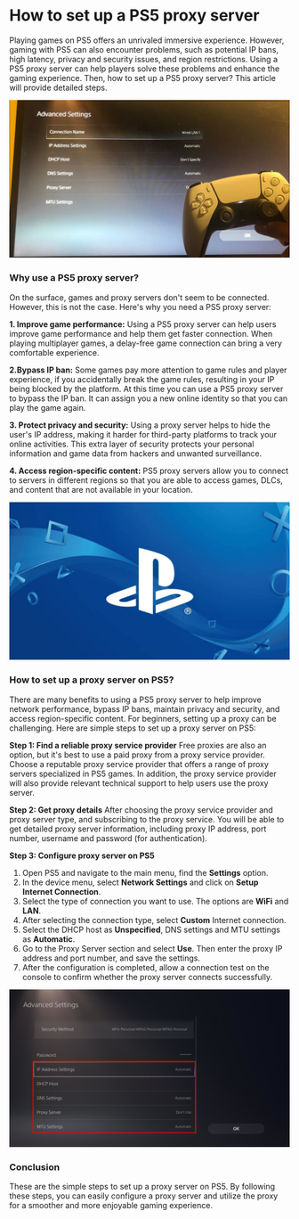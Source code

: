 # How to set up a PS5 proxy server

Playing games on PS5 offers an unrivaled immersive experience. However, gaming with PS5 can also encounter problems, such as potential IP bans, high latency, privacy and security issues, and region restrictions. Using a PS5 proxy server can help players solve these problems and enhance the gaming experience. Then, how to set up a PS5 proxy server? This article will provide detailed steps.

![proxy IP](https://github.com/IPXProxy/Types-of-proxy-servers/blob/main/Types-of-proxy-servers/PS5%20proxy%20server1.png)

<h3>Why use a PS5 proxy server?</h3>
On the surface, games and proxy servers don't seem to be connected. However, this is not the case. Here's why you need a PS5 proxy server:

**1. Improve game performance:** Using a PS5 proxy server can help users improve game performance and help them get faster connection. When playing multiplayer games, a delay-free game connection can bring a very comfortable experience.

**2.Bypass IP ban:** Some games pay more attention to game rules and player experience, if you accidentally break the game rules, resulting in your IP being blocked by the platform. At this time you can use a PS5 proxy server to bypass the IP ban. It can assign you a new online identity so that you can play the game again.

**3. Protect privacy and security:** Using a proxy server helps to hide the user's IP address, making it harder for third-party platforms to track your online activities. This extra layer of security protects your personal information and game data from hackers and unwanted surveillance.

**4. Access region-specific content:** PS5 proxy servers allow you to connect to servers in different regions so that you are able to access games, DLCs, and content that are not available in your location.

![proxy IP](https://github.com/IPXProxy/Types-of-proxy-servers/blob/main/Types-of-proxy-servers/PS5%20proxy%20server2.png)

<h3>How to set up a proxy server on PS5?</h3>
There are many benefits to using a PS5 proxy server to help improve network performance, bypass IP bans, maintain privacy and security, and access region-specific content. For beginners, setting up a proxy can be challenging. Here are simple steps to set up a proxy server on PS5:

**Step 1: Find a reliable proxy service provider**
Free proxies are also an option, but it's best to use a paid proxy from a proxy service provider. Choose a reputable proxy service provider that offers a range of proxy servers specialized in PS5 games. In addition, the proxy service provider will also provide relevant technical support to help users use the proxy server.

**Step 2: Get proxy details**
After choosing the proxy service provider and proxy server type, and subscribing to the proxy service. You will be able to get detailed proxy server information, including proxy IP address, port number, username and password (for authentication).

**Step 3: Configure proxy server on PS5**
1. Open PS5 and navigate to the main menu, find the **Settings** option.
2. In the device menu, select **Network Settings** and click on **Setup Internet Connection**.
3. Select the type of connection you want to use. The options are **WiFi** and **LAN**.
4. After selecting the connection type, select **Custom** Internet connection.
5. Select the DHCP host as **Unspecified**, DNS settings and MTU settings as **Automatic**.
6. Go to the Proxy Server section and select **Use**. Then enter the proxy IP address and port number, and save the settings.
7. After the configuration is completed, allow a connection test on the console to confirm whether the proxy server connects successfully.

![proxy IP](https://github.com/IPXProxy/Types-of-proxy-servers/blob/main/Types-of-proxy-servers/PS5%20proxy%20server3.png)
<h3>Conclusion</h3>
These are the simple steps to set up a proxy server on PS5. By following these steps, you can easily configure a proxy server and utilize the proxy for a smoother and more enjoyable gaming experience.
